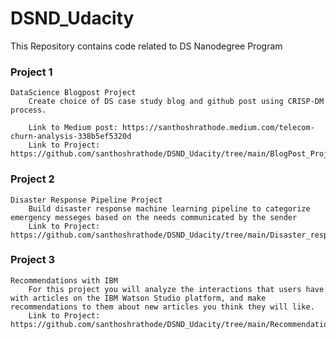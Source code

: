 # DSND_Udacity
This Repository contains code related to DS Nanodegree Program

### Project 1
    DataScience Blogpost Project
        Create choice of DS case study blog and github post using CRISP-DM process.
        
        Link to Medium post: https://santhoshrathode.medium.com/telecom-churn-analysis-338b5ef5320d
        Link to Project: https://github.com/santhoshrathode/DSND_Udacity/tree/main/BlogPost_Project1

### Project 2
    Disaster Response Pipeline Project
        Build disaster response machine learning pipeline to categorize emergency messeges based on the needs communicated by the sender
        Link to Project: https://github.com/santhoshrathode/DSND_Udacity/tree/main/Disaster_response_pipeline_project
        
        
### Project 3
    Recommendations with IBM
        For this project you will analyze the interactions that users have with articles on the IBM Watson Studio platform, and make recommendations to them about new articles you think they will like.
        Link to Project: https://github.com/santhoshrathode/DSND_Udacity/tree/main/Recommendations_with_IBM